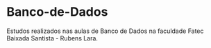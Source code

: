 # Banco-de-Dados
Estudos realizados nas aulas de Banco de Dados na faculdade Fatec Baixada Santista - Rubens Lara.

